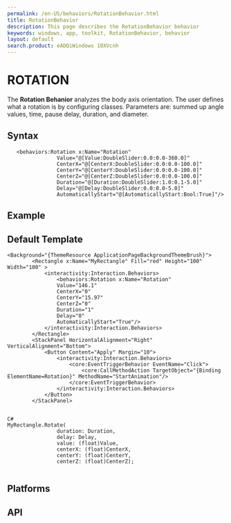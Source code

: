 ```yaml
---
permalink: /en-US/behaviors/RotationBehavior.html
title: RotationBehavior
description: This page describes the RotationBehavior behavior
keywords: windows, app, toolkit, RotationBehavior, behavior
layout: default
search.product: eADQiWindows 10XVcnh
---
```


# ROTATION
The **Rotation Behanior** analyzes the body axis orientation. The user defines what a rotation is by configuring classes. Parameters are: summed up angle values, time, pause delay, duration, and diameter.

## Syntax
```xaml
   <behaviors:Rotation x:Name="Rotation" 
				Value="@[Value:DoubleSlider:0.0:0.0-360.0]"
				CenterX="@[CenterX:DoubleSlider:0.0:0.0-100.0]" 
				CenterY="@[CenterY:DoubleSlider:0.0:0.0-100.0]" 
				CenterZ="@[CenterZ:DoubleSlider:0.0:0.0-100.0]" 
				Duration="@[Duration:DoubleSlider:1.0:0.1-5.0]" 
				Delay="@[Delay:DoubleSlider:0.0:0.0-5.0]" 
				AutomaticallyStart="@[AutomaticallyStart:Bool:True]"/>
```
 
## Example


## Default Template
```xaml
<Background="{ThemeResource ApplicationPageBackgroundThemeBrush}">
        <Rectangle x:Name="MyRectangle" Fill="red" Height="100" Width="100" >
            <interactivity:Interaction.Behaviors>
                <behaviors:Rotation x:Name="Rotation" 
				Value="146.1"
				CenterX="0" 
				CenterY="15.97" 
				CenterZ="0" 
				Duration="1" 
				Delay="0" 
				AutomaticallyStart="True"/>
            </interactivity:Interaction.Behaviors>
        </Rectangle>
        <StackPanel HorizontalAlignment="Right" VerticalAlignment="Bottom">
            <Button Content="Apply" Margin="10">
                <interactivity:Interaction.Behaviors>
                    <core:EventTriggerBehavior EventName="Click">
                        <core:CallMethodAction TargetObject="{Binding ElementName=Rotation}" MethodName="StartAnimation"/>
                    </core:EventTriggerBehavior>
                </interactivity:Interaction.Behaviors>
            </Button>
        </StackPanel>


C#
MyRectangle.Rotate(
                duration: Duration,
                delay: Delay,
                value: (float)Value,
                centerX: (float)CenterX,
                centerY: (float)CenterY,
                centerZ: (float)CenterZ);
    
```

## Platforms

## API
